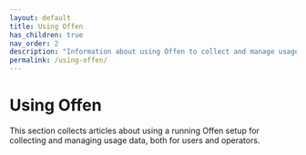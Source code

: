 ```yaml
---
layout: default
title: Using Offen
has_children: true
nav_order: 2
description: "Information about using Offen to collect and manage usage data."
permalink: /using-offen/
---
```


# Using Offen

This section collects articles about using a running Offen setup for collecting and managing usage data, both for users and operators.
